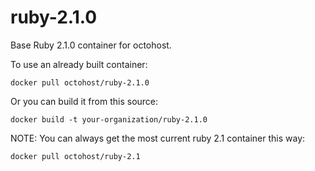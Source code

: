 ruby-2.1.0
===============

Base Ruby 2.1.0 container for octohost.

To use an already built container:

`docker pull octohost/ruby-2.1.0`

Or you can build it from this source:

`docker build -t your-organization/ruby-2.1.0`

NOTE: You can always get the most current ruby 2.1 container this way:

`docker pull octohost/ruby-2.1`
